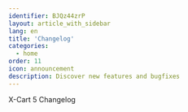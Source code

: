 ```yaml
---
identifier: BJQz44zrP
layout: article_with_sidebar
lang: en
title: 'Changelog'
categories:
  - home
order: 11
icon: announcement
description: Discover new features and bugfixes
---
```



X-Cart 5 Changelog